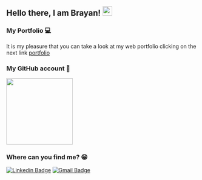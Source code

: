 ## Hello there, I am Brayan! <img src="https://media.giphy.com/media/hvRJCLFzcasrR4ia7z/giphy.gif" width="25px">

### My Portfolio 💻

It is my pleasure that you can take a look at my web portfolio clicking on the next link [portfolio](https://brayanduranvelasquez-github-io.vercel.app/)

### My GitHub account 📓

<div> 
  <img src='https://github-readme-stats.vercel.app/api/top-langs/?username=brayanduranvelasquez&layout=compact&langs_count=8' height="175px">
</div>

### Where can you find me? 😁

[![Linkedin Badge](https://img.shields.io/badge/LinkedIn-0077B5?style=for-the-badge&logo=linkedin&logoColor=white)](https://www.linkedin.com/in/brayanduranvelasquez/)
[![Gmail Badge](https://img.shields.io/badge/Gmail-D14836?style=for-the-badge&logo=gmail&logoColor=white)](mailto:brayan13s133@gmail.com)
